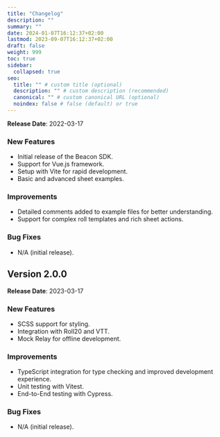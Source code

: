 ```yaml
---
title: "Changelog"
description: ""
summary: ""
date: 2024-01-07T16:12:37+02:00
lastmod: 2023-09-07T16:12:37+02:00
draft: false
weight: 999
toc: true
sidebar:
  collapsed: true
seo:
  title: "" # custom title (optional)
  description: "" # custom description (recommended)
  canonical: "" # custom canonical URL (optional)
  noindex: false # false (default) or true
---
```


**Release Date**: 2022-03-17

### New Features

- Initial release of the Beacon SDK.
- Support for Vue.js framework.
- Setup with Vite for rapid development.
- Basic and advanced sheet examples.

### Improvements

- Detailed comments added to example files for better understanding.
- Support for complex roll templates and rich sheet actions.

### Bug Fixes

- N/A (initial release).

## Version 2.0.0

**Release Date**: 2023-03-17

### New Features

- SCSS support for styling.
- Integration with Roll20 and VTT.
- Mock Relay for offline development.

### Improvements

- TypeScript integration for type checking and improved development experience.
- Unit testing with Vitest.
- End-to-End testing with Cypress.

### Bug Fixes

- N/A (initial release).
